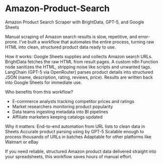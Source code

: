 # Amazon-Product-Search
Amazon Product Search Scraper with BrightData, GPT-5, and Google Sheets

Manual scraping of Amazon search results is slow, repetitive, and error-prone. I've built a workflow that automates the entire process, turning raw HTML into clean, structured product data ready to use.

How it works:
Google Sheets supplies and collects Amazon search URLs.
BrightData fetches the raw HTML from result pages.
A custom n8n Function node sanitizes the HTML, stripping noise like scripts and unwanted tags.
LangChain (GPT-5 via OpenRouter) parses product details into structured JSON (name, description, rating, reviews, price).
Results are written back into Google Sheets for immediate use.

Who benefits from this workflow?
- E-commerce analysts tracking competitor prices and ratings
- Market researchers monitoring product popularity
- Data teams ingesting metadata into BI pipelines
- Affiliate marketers keeping catalogs updated

Why it matters:
End-to-end automation from URL lists to clean data in Sheets
Accurate product parsing using by GPT-5
Scalable enough to process thousands of URLs in batches
Adaptable for other platforms like Walmart or eBay

If you need reliable, structured Amazon product data delivered straight into your spreadsheets, this workflow saves hours of manual effort.
